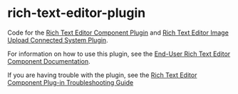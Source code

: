 # rich-text-editor-plugin

Code for the [Rich Text Editor Component Plugin](https://community.appian.com/b/appmarket/posts/rich-text-editor) and [Rich Text Editor Image Upload Connected System Plugin](https://community.appian.com/b/appmarket/posts/rich-text-editor-image-upload-connected-system).

For information on how to use this plugin, see the [End-User Rich Text Editor Component Documentation](https://community.appian.com/w/the-appian-playbook/1378/end-user-rich-text-editor-component).

If you are having trouble with the plugin, see the [Rich Text Editor Component Plug-in Troubleshooting Guide](https://community.appian.com/w/the-appian-playbook/1603/rich-text-editor-component-plug-in-troubleshooting-guide)
